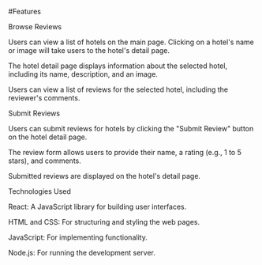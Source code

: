 #Features

Browse Reviews

Users can view a list of hotels on the main page.
Clicking on a hotel's name or image will take users to the hotel's detail page.

The hotel detail page displays information about the selected hotel, including its name, description, and an image.

Users can view a list of reviews for the selected hotel, including the reviewer's comments.


Submit Reviews

Users can submit reviews for hotels by clicking the "Submit Review" button on the hotel detail page.

The review form allows users to provide their name, a rating (e.g., 1 to 5 stars), and comments.

Submitted reviews are displayed on the hotel's detail page.

Technologies Used

React: A JavaScript library for building user interfaces.

HTML and CSS: For structuring and styling the web pages.

JavaScript: For implementing functionality.

Node.js: For running the development server.